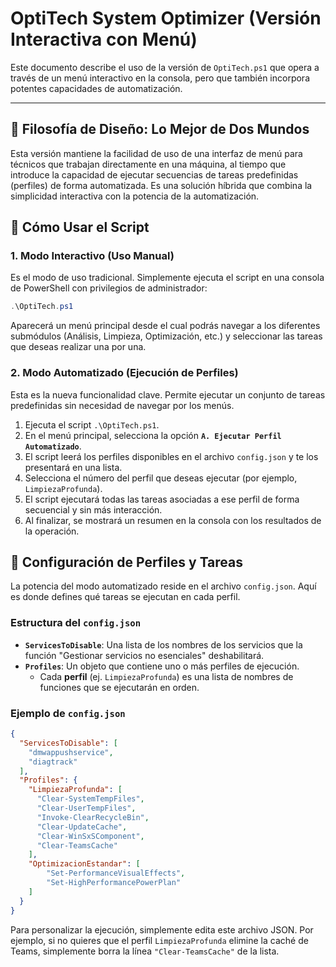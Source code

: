 # OptiTech System Optimizer (Versión Interactiva con Menú)

Este documento describe el uso de la versión de `OptiTech.ps1` que opera a través de un menú interactivo en la consola, pero que también incorpora potentes capacidades de automatización.

---

## 🧠 Filosofía de Diseño: Lo Mejor de Dos Mundos

Esta versión mantiene la facilidad de uso de una interfaz de menú para técnicos que trabajan directamente en una máquina, al tiempo que introduce la capacidad de ejecutar secuencias de tareas predefinidas (perfiles) de forma automatizada. Es una solución híbrida que combina la simplicidad interactiva con la potencia de la automatización.

## 🚀 Cómo Usar el Script

### 1. Modo Interactivo (Uso Manual)

Es el modo de uso tradicional. Simplemente ejecuta el script en una consola de PowerShell con privilegios de administrador:

```powershell
.\OptiTech.ps1
```

Aparecerá un menú principal desde el cual podrás navegar a los diferentes submódulos (Análisis, Limpieza, Optimización, etc.) y seleccionar las tareas que deseas realizar una por una.

### 2. Modo Automatizado (Ejecución de Perfiles)

Esta es la nueva funcionalidad clave. Permite ejecutar un conjunto de tareas predefinidas sin necesidad de navegar por los menús.

1.  Ejecuta el script `.\OptiTech.ps1`.
2.  En el menú principal, selecciona la opción **`A. Ejecutar Perfil Automatizado`**.
3.  El script leerá los perfiles disponibles en el archivo `config.json` y te los presentará en una lista.
4.  Selecciona el número del perfil que deseas ejecutar (por ejemplo, `LimpiezaProfunda`).
5.  El script ejecutará todas las tareas asociadas a ese perfil de forma secuencial y sin más interacción.
6.  Al finalizar, se mostrará un resumen en la consola con los resultados de la operación.

## 🔧 Configuración de Perfiles y Tareas

La potencia del modo automatizado reside en el archivo `config.json`. Aquí es donde defines qué tareas se ejecutan en cada perfil.

### Estructura del `config.json`

*   **`ServicesToDisable`**: Una lista de los nombres de los servicios que la función "Gestionar servicios no esenciales" deshabilitará.
*   **`Profiles`**: Un objeto que contiene uno o más perfiles de ejecución.
    *   Cada **perfil** (ej. `LimpiezaProfunda`) es una lista de nombres de funciones que se ejecutarán en orden.

### Ejemplo de `config.json`

```json
{
  "ServicesToDisable": [
    "dmwappushservice",
    "diagtrack"
  ],
  "Profiles": {
    "LimpiezaProfunda": [
      "Clear-SystemTempFiles",
      "Clear-UserTempFiles",
      "Invoke-ClearRecycleBin",
      "Clear-UpdateCache",
      "Clear-WinSxSComponent",
      "Clear-TeamsCache"
    ],
    "OptimizacionEstandar": [
        "Set-PerformanceVisualEffects",
        "Set-HighPerformancePowerPlan"
    ]
  }
}
```

Para personalizar la ejecución, simplemente edita este archivo JSON. Por ejemplo, si no quieres que el perfil `LimpiezaProfunda` elimine la caché de Teams, simplemente borra la línea `"Clear-TeamsCache"` de la lista.
